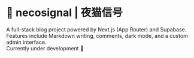 # 🐾 necosignal | 夜猫信号

A full-stack blog project powered by Next.js (App Router) and Supabase.  
Features include Markdown writing, comments, dark mode, and a custom admin interface.  
Currently under development 🚧
